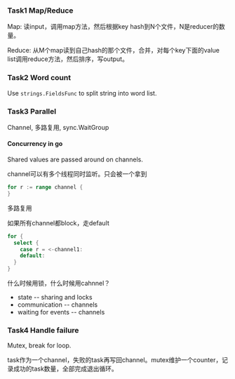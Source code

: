 ### Task1 Map/Reduce

Map: 读input，调用map方法，然后根据key hash到N个文件，N是reducer的数量。

Reduce: 从M个map读到自己hash的那个文件，合并，对每个key下面的value list调用reduce方法，然后排序，写output。

### Task2 Word count

Use `strings.FieldsFunc` to split string into word list.

### Task3 Parallel

Channel, 多路复用, sync.WaitGroup

#### Concurrency in go

Shared values are passed around on channels.

channel可以有多个线程同时监听。只会被一个拿到

```go
for r := range channel {
}
```

多路复用

如果所有channel都block，走default
```go
for {
  select {
    case r = <-channel1:
    default:
  }
}
```

什么时候用锁，什么时候用cahnnel？

- state -- sharing and locks
- communication -- channels
- waiting for events -- channels

### Task4 Handle failure

Mutex, break for loop.

task作为一个channel，失败的task再写回channel。mutex维护一个counter，记录成功的task数量，全部完成退出循环。
